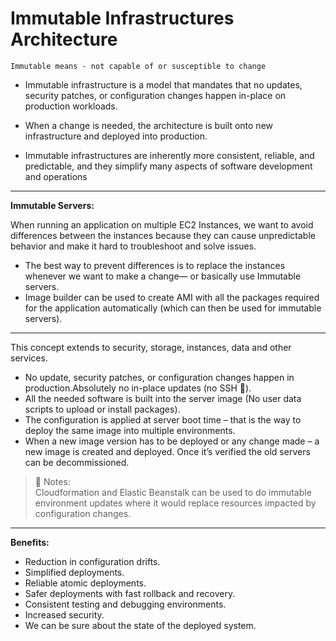 # Immutable Infrastructures Architecture

`Immutable means - not capable of or susceptible to change`

- Immutable infrastructure is a model that mandates that no updates, security patches, or configuration changes happen in-place on production workloads.

- When a change is needed, the architecture is built onto new infrastructure and deployed into production.

- Immutable infrastructures are inherently more consistent, reliable, and predictable, and they simplify many aspects of software development and operations

---

**Immutable Servers:**

When running an application on multiple EC2 Instances, we want to avoid differences between the instances because they can cause unpredictable behavior and make it hard to troubleshoot and solve issues.

- The best way to prevent differences is to replace the instances whenever we want to make a change— or basically use Immutable servers.
- Image builder can be used to create AMI with all the packages required for the application automatically (which can then be used for immutable servers).

---

This concept extends to security, storage, instances, data and other services.

- No update, security patches, or configuration changes happen in production.Absolutely no in-place updates (no SSH 🤗).
- All the needed software is built into the server image (No user data scripts to upload or install packages).
- The configuration is applied at server boot time – that is the way to deploy the same image into multiple environments.
- When a new image version has to be deployed or any change made – a new image is created and deployed. Once it’s verified the old servers can be decommissioned.

> 🔔 Notes:  
> Cloudformation and Elastic Beanstalk can be used to do immutable environment updates where it would replace resources impacted by configuration changes.

---

**Benefits:**

- Reduction in configuration drifts.
- Simplified deployments.
- Reliable atomic deployments.
- Safer deployments with fast rollback and recovery.
- Consistent testing and debugging environments.
- Increased security.
- We can be sure about the state of the deployed system.
